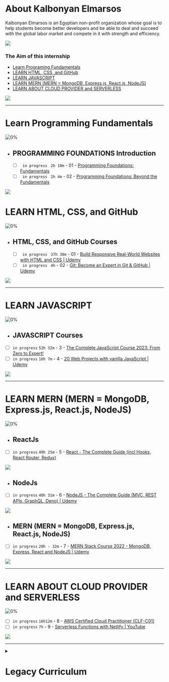 # About Kalbonyan Elmarsos
 Kalbonyan Elmarsos is an Egyptian non-profit organization whose goal is to help students become better developers and be able to deal and succeed with the global labor market and compete in it with strength and efficiency.
 <br/>

 <a href="https://www.linkedin.com/company/%D9%83%D8%A7%D9%84%D8%A8%D9%86%D9%8A%D8%A7%D9%86-%D8%A7%D9%84%D9%85%D8%B1%D8%B5%D9%88%D8%B5/" target="_blank"><img src="https://img.shields.io/badge/-Kalbonyan%20Elmarsos-0077B5?style=for-the-badge&logo=Linkedin&logoColor=white"/></a>
### The Aim of this internship
- <a href="#Fundamentals">Learn Programing Fundamentals</a>
- <a href="#HTML, CSS, and GitHub">LEARN HTML, CSS, and GitHub</a>
- <a href="#JAVASCRIPT">LEARN JAVASCRIPT</a>
- <a href="#MERN">LEARN MERN (MERN = MongoDB, Express.js, React.js, NodeJS)</a>
- <a href="#SERVERLESS">LEARN ABOUT CLOUD PROVIDER and SERVERLESS</a>

<img src="https://img.shields.io/badge/Total%20Number%20Of%20Hours%20For%20All%20Courses-%2B200h-blue">
<br>

- - - -
<!-- Fundamentals -->
<span id="Fundamentals"> </span>
# Learn Programming Fundamentals

![0%](https://progress-bar.dev/0/?title=Done)
<br />
- ## PROGRAMMING FOUNDATIONS Introduction
    - [ ] ` in progress` ` 2h 10m` - 01 - [Programming Foundations: Fundamentals](https://www.linkedin.com/learning/programming-foundations-fundamentals-3/the-fundamentals-of-programming?autoplay=true&contextUrn=urn%3Ali%3AlyndaLearningPath%3A56db2b643dd5596be4e4989b)
    - [ ] ` in progress` ` 2h 4m` - 02 - [Programming Foundations: Beyond the Fundamentals](https://www.linkedin.com/learning/programming-foundations-beyond-the-fundamentals/broadening-your-knowledge-of-programming-fundamentals?autoplay=true&contextUrn=urn%3Ali%3AlyndaLearningPath%3A56db2b643dd5596be4e4989b)

<img src="https://img.shields.io/badge/Total%20Number%20Of%20Hours%20For%20This%20Courses-4h14m-blue">

#
<!-- HTML, CSS, and GitHub -->
<span id="HTML, CSS, and GitHub"> </span>
# LEARN HTML, CSS, and GitHub

![0%](https://progress-bar.dev/0/?title=Done)
<br />
- ## HTML, CSS, and GitHub Courses
    - [ ] ` in progress` ` 37h 30m` - 01 - [Build Responsive Real-World Websites with HTML and CSS | Udemy](https://www.udemy.com/course/design-and-develop-a-killer-website-with-html5-and-css3/)
    - [ ] ` in progress` ` 4h` - 02 - [Git: Become an Expert in Git & GitHub | Udemy](https://www.udemy.com/course/git-expert-4-hours/)

<img src="https://img.shields.io/badge/Total%20Number%20Of%20Hours%20For%20This%20Courses-41h30m-blue">

- - - -
<!-- LEARN JAVASCRIPT -->
<span id="JAVASCRIPT"> </span>
# LEARN JAVASCRIPT

![0%](https://progress-bar.dev/0/?title=Done)
<br />
- ## JAVASCRIPT Courses
- [ ]  `in progress` `52h 32m` - 3 - [The Complete JavaScript Course 2023: From Zero to Expert!](https://www.udemy.com/course/javascript-the-complete-guide-2020-beginner-advanced/)
- [ ]  `in progress` `16h 7m` - 4 - [20 Web Projects with vanilla JavaScript | Udemy](https://www.udemy.com/course/web-projects-with-vanilla-javascript/)

<img src="https://img.shields.io/badge/Total%20Number%20Of%20Hours%20For%20This%20Courses-68h-blue">

- - - -
<!-- MERN -->

<span id="MERN"></span>
# LEARN MERN (MERN = MongoDB, Express.js, React.js, NodeJS) 

![0%](https://progress-bar.dev/0/?title=Done)

- ## ReactJs
- [ ]  `in progress` `49h 25m` - 5 - [React - The Complete Guide (incl Hooks, React Router, Redux)](https://www.udemy.com/course/react-the-complete-guide-incl-redux/)

<img src="https://img.shields.io/badge/Total%20Number%20Of%20Hours%20For%20This%20Courses-69h-blue">

- ## NodeJs
- [ ]  `in progress` `40h 31m` - 6 - [NodeJS - The Complete Guide (MVC, REST APIs, GraphQL, Deno) | Udemy ](https://www.udemy.com/course/nodejs-the-complete-guide/)

<img src="https://img.shields.io/badge/Total%20Number%20Of%20Hours%20For%20This%20Courses-40h31m-blue">


- ## MERN (MERN = MongoDB, Express.js, React.js, NodeJS) 
- [ ]  `in progress` `20h - 32m` - 7 - [MERN Stack Course 2022 - MongoDB, Express, React and NodeJS | Udemy ](https://www.udemy.com/course/mern-stack-course-mongodb-express-react-and-nodejs/)

<img src="https://img.shields.io/badge/Total%20Number%20Of%20Hours%20For%20This%20Courses-110h-blue">

- - - -
<!-- SERVERLESS -->
<span id="SERVERLESS"></span>
# LEARN ABOUT CLOUD PROVIDER and SERVERLESS 
![0%](https://progress-bar.dev/0/?title=Done)

- [ ]  `in progress` `16h12m` - 8 - [AWS Certified Cloud Practitioner (CLF-C01)](https://acloud.guru/overview/aws--certified-cloud-practitioner)
- [ ]  `in progress` `7h` - 9 - [Serverless Functions with Netlify | YouTube](https://www.youtube.com/watch?v=AfAZ33XjIBU)

<img src="https://img.shields.io/badge/Total%20Number%20Of%20Hours%20For%20This%20Courses-23h-blue">

- - - -
<!-- Legacy Curriculum -->

<details>
<summary>
<h1> Legacy Curriculum </h1>
</summary>
 
 **LEARN Programming Foundations**

1. [Programming Foundations: Fundamentals](https://www.linkedin.com/learning/programming-foundations-fundamentals-3?contextUrn=urn%3Ali%3AlyndaLearningPath%3A56db2b643dd5596be4e4989b) 

(2h 10m)[https://www.linkedin.com/learning/programming-foundations-fundamentals-3](https://www.linkedin.com/learning/programming-foundations-fundamentals-3?contextUrn=urn%3Ali%3AlyndaLearningPath%3A56db2b643dd5596be4e4989b)

2. [Programming Foundations: Beyond the Fundamentals](https://www.linkedin.com/learning/programming-foundations-beyond-the-fundamentals?contextUrn=urn%3Ali%3AlyndaLearningPath%3A56db2b643dd5596be4e4989b) 

(2h 4m)[https://www.linkedin.com/learning/programming-foundations-beyond-the-fundamentals](https://www.linkedin.com/learning/programming-foundations-beyond-the-fundamentals?contextUrn=urn%3Ali%3AlyndaLearningPath%3A56db2b643dd5596be4e4989b)

3. [Programming Foundations: Object-Oriented Design](https://www.linkedin.com/learning/programming-foundations-object-oriented-design-3?contextUrn=urn%3Ali%3AlyndaLearningPath%3A56db2b643dd5596be4e4989b) 

(2h 40m)[https://www.linkedin.com/learning/programming-foundations-object-oriented-design-3](https://www.linkedin.com/learning/programming-foundations-object-oriented-design-3)

4. [Programming Foundations: Data Structures](https://www.linkedin.com/learning/programming-foundations-data-structures-2?contextUrn=urn%3Ali%3AlyndaLearningPath%3A56db2b643dd5596be4e4989b) 

(2h 20m)[https://www.linkedin.com/learning/programming-foundations-data-structures-2](https://www.linkedin.com/learning/programming-foundations-data-structures-2)

5. [Programming Foundations: Algorithms](https://www.linkedin.com/learning/programming-foundations-algorithms?contextUrn=urn%3Ali%3AlyndaLearningPath%3A56db2b643dd5596be4e4989b) 

(1h 45m)[https://www.linkedin.com/learning/programming-foundations-algorithms](https://www.linkedin.com/learning/programming-foundations-algorithms)

6. [Programming Foundations: Design Patterns](https://www.linkedin.com/learning/programming-foundations-design-patterns-2?contextUrn=urn%3Ali%3AlyndaLearningPath%3A56db2b643dd5596be4e4989b) 

(1h 44m)[https://www.linkedin.com/learning/programming-foundations-design-patterns-2](https://www.linkedin.com/learning/programming-foundations-design-patterns-2)

7. [Programming Foundations: Databases](https://www.linkedin.com/learning/programming-foundations-databases-2?contextUrn=urn%3Ali%3AlyndaLearningPath%3A56db2b643dd5596be4e4989b) 

(1h 25m)[https://www.linkedin.com/learning/programming-foundations-databases-2](https://www.linkedin.com/learning/programming-foundations-databases-2)

8. [Programming Foundations: APIs and Web Services](https://www.linkedin.com/learning/programming-foundations-apis-and-web-services?contextUrn=urn%3Ali%3AlyndaLearningPath%3A56db2b643dd5596be4e4989b) 

(1h 14m)[https://www.linkedin.com/learning/programming-foundations-apis-and-web-services](https://www.linkedin.com/learning/programming-foundations-apis-and-web-services)

9. [Programming Foundations: Software Testing/QA](https://www.linkedin.com/learning/programming-foundations-software-testing-qa?contextUrn=urn%3Ali%3AlyndaLearningPath%3A56db2b643dd5596be4e4989b) 

(0h 53m)[https://www.linkedin.com/learning/programming-foundations-software-testing-qa](https://www.linkedin.com/learning/programming-foundations-software-testing-qa)

10. [Learning GitHub](https://www.linkedin.com/learning/learning-github) 

(2h 11m)[https://www.linkedin.com/learning/learning-github](https://www.linkedin.com/learning/learning-github)

**LEARN HTML and CSS**

1. [Build Responsive Real-World Websites with HTML and CSS](https://www.udemy.com/course/design-and-develop-a-killer-website-with-html5-and-css3)

**LEARN JAVASCRIPT (REACT AND NODE)**

1. JavaScript - Select one of these 2 courses to complete
    1. [The Complete JavaScript Course 2022: From Zero to Expert!](https://www.udemy.com/course/the-complete-javascript-course/)
    2. [The Modern JavaScript Bootcamp](https://www.udemy.com/course/modern-javascript/)
2. ReactJs - Select one of these 2 courses to complete
    1. [React - The Complete Guide (incl Hooks, React Router, Redux)](https://www.udemy.com/course/react-the-complete-guide-incl-redux/)
    2. [Complete React Developer in 2022 (w/ Redux, Hooks, GraphQL](https://www.udemy.com/course/complete-react-developer-zero-to-mastery/)
3. NodeJs - Select one of these 2 courses to complete
    1. [Complete NodeJS Developer in 2022 (GraphQL, MongoDB, + more)](https://www.udemy.com/course/complete-nodejs-developer-zero-to-mastery/)
    2. [The Complete Node.js Developer Course (3rd Edition)](https://www.udemy.com/course/the-complete-nodejs-developer-course-2/)

**LEARN ABOUT CLOUD PROVIDER (AWS)**

1. [AWS Certified Cloud Practitioner (CLF-C01)](https://acloud.guru/overview/aws--certified-cloud-practitioner) 
 
(16h12 m)[https://acloud.guru/overview/aws--certified-cloud-practitioner](https://acloud.guru/overview/aws--certified-cloud-practitioner)
 
2. [AWS Certified Solutions Architect Associate](https://acloudguru.com/course/aws-certified-solutions-architect-associate-saa-c02)
 
(45h 0m)[https://acloudguru.com/course/aws-certified-solutions-architect-associate-saa-c02](https://acloudguru.com/course/aws-certified-solutions-architect-associate-saa-c02)

**LEARN SERVERLESS**

1. [Serverless Stack (The Basics)](https://sst.dev/guide.html](https://sst.dev/guide.html)
 
 </details>

